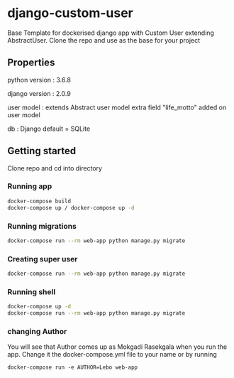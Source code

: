 # django-custom-user

Base Template for dockerised django app with Custom User extending AbstractUser. Clone the repo and use as the base for your project

## Properties
python version : 3.6.8

django version : 2.0.9

user model : extends Abstract user model extra field "life_motto" added on user model

db : Django default = SQLite

## Getting started
Clone repo and cd into directory

### Running app

```bash
docker-compose build
docker-compose up / docker-compose up -d
```

### Running migrations 
```bash
docker-compose run --rm web-app python manage.py migrate
```

### Creating super user
```bash
docker-compose run --rm web-app python manage.py migrate
```

### Running shell 
```bash
docker-compose up -d
docker-compose run --rm web-app python manage.py migrate
```

### changing Author
You will see that Author comes up as Mokgadi Rasekgala when you run the app. Change it the docker-compose.yml file to your name  or by running
```shell
docker-compose run -e AUTHOR=Lebo web-app
```
